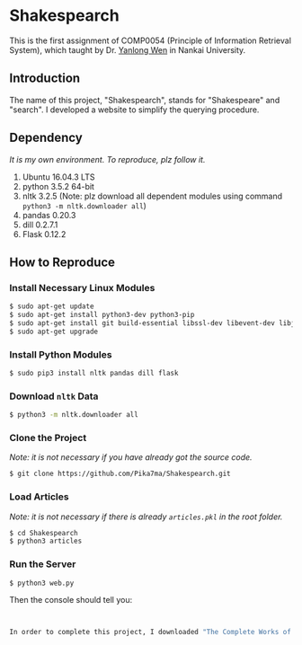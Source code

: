 # Shakespearch

This is the first assignment of COMP0054 (Principle of Information Retrieval System), which taught by Dr. [Yanlong Wen](http://cc.nankai.edu.cn/Teachers/Introduce.aspx?TID=wenyl) in Nankai University.

## Introduction

The name of this project, "Shakespearch", stands for "Shakespeare" and "search". I developed a website to simplify the querying procedure.

## Dependency

*It is my own environment. To reproduce, plz follow it.*

1. Ubuntu 16.04.3 LTS
2. python 3.5.2 64-bit
3. nltk 3.2.5 (Note: plz download all dependent modules using command `python3 -m nltk.downloader all`)
4. pandas 0.20.3
5. dill 0.2.7.1
6. Flask 0.12.2

## How to Reproduce

### Install Necessary Linux Modules

```bash
$ sudo apt-get update
$ sudo apt-get install python3-dev python3-pip
$ sudo apt-get install git build-essential libssl-dev libevent-dev libjpeg-dev libxml2-dev libxslt-dev
$ sudo apt-get upgrade
```

### Install Python Modules

```bash
$ sudo pip3 install nltk pandas dill flask
```

### Download `nltk` Data

```bash
$ python3 -m nltk.downloader all
```

### Clone the Project

*Note: it is not necessary if you have already got the source code.*

```bash
$ git clone https://github.com/Pika7ma/Shakespearch.git
```

### Load Articles

*Note: it is not necessary if there is already `articles.pkl` in the root folder.*

```bash
$ cd Shakespearch
$ python3 articles
```

### Run the Server

```bash
$ python3 web.py
```

Then the console should tell you:

```bash


In order to complete this project, I downloaded "The Complete Works of William Shakespeare" from [Folger Shakespeare Digital Library](http://www.folgerdigitaltexts.org/download/)
